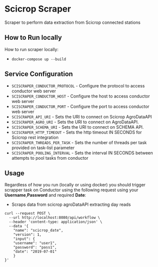 # Scicrop Scraper

Scraper to perform data extraction from Scicrop connected stations

## How to Run locally

How to run scraper locally:

* `docker-compose up --build`

## Service Configuration

* `SCISCRAPER_CONDUCTOR_PROTOCOL` - Configure the protocol to access conductor web server
* `SCISCRAPER_CONDUCTOR_HOST` - Configure the host to access conductor web server
* `SCISCRAPER_CONDUCTOR_PORT` - Configure the port to access conductor web server
* `SCISCRAPER_API_URI` - Sets the URI to connect on Scicrop AgroDataAPI
* `SCISCRAPER_AGRO_URI` - Sets the URI to connect on AgroDataAPI.
* `SCISCRAPER_SCHEMA_URI` - Sets the URI to connect on SCHEMA API.
* `SCISCRAPER_HTTP_TIMEOUT` - Sets the http timeout IN SECONDS for Scicrop rest integration
* `SCISCRAPER_THREADS_PER_TASK` - Sets the number of threads per task provided on task-list parameter
* `SCISCRAPER_POOLING_INTERVAL` - Sets the interval IN SECONDS between attempts to pool tasks from conductor

## Usage

Regardless of how you run (locally or using docker) you should trigger scrapper task on Conductor using the following request using your **Username**,**Password** and required **Date**:

- Scraps data from scicrop agroDataAPI extracting day reads
```
curl --request POST \
  --url http://localhost:8080/api/workflow \
  --header 'content-type: application/json' \
  --data '{
    "name": "scicrop_date",
    "version": 1,
    "input": {
	"username": "user1",
	"password": "pass1",
	"date": "2019-07-01"
    }
}'
```
